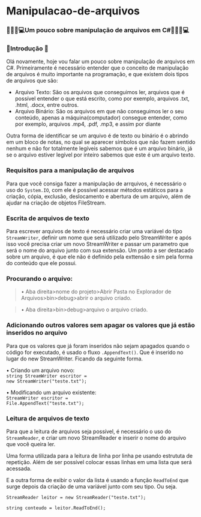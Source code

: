 # Manipulacao-de-arquivos
### 👨🏽‍💻💻Um pouco sobre manipulação de arquivos em C#👨🏽‍💻💻

### 📂Introdução 📖
Olá novamente, hoje vou falar um pouco sobre manipulação de arquivos em C#. Primeiramente é necessário entender que o conceito de manipulação de arquivos é muito importante na programação, e que existem dois tipos de arquivos que são:

<ul>
  <li>Arquivo Texto: São os arquivos que conseguimos ler, arquivos que é possível entender o que está escrito, como por exemplo, arquivos .txt, .html, .docx, entre outros.</li>
  <li>Arquivo Binário: São os arquivos em que não conseguimos ler o seu conteúdo, apenas a máquina(computador) consegue entender, como por exemplo, arquivos .mp4, .pdf, .mp3, e assim por diante</li>
</ul>

Outra forma de identificar se um arquivo é de texto ou binário é o abrindo em um bloco de notas, no qual se aparecer símbolos que não fazem sentido nenhum e não for totalmente legíveis sabemos que é um arquivo binário, já se o arquivo estiver legível por inteiro sabemos que este é um arquivo texto.

### Requisitos para a manipulação de arquivos

Para que você consiga fazer a manipulação de arrquivos, é necessário o uso do `System.IO`, com ele é possível acessar métodos estáticos para a criação, cópia, exclusão, deslocamento e abertura de um arquivo, além de ajudar na criação de objetos FileStream.

### Escrita de arquivos de texto
Para escrever arquivos de texto é necessário criar uma variável do tipo `StreamWriter`, definir um nome que será utilizado pelo StreamWriter e após isso você precisa criar um novo StreamWriter e passar um parametro que será o nome do arquivo junto com sua extensão. Um ponto a ser destacado sobre um arquivo, é que ele não é definido pela exttensão e sim pela forma do conteúdo que ele possui.

### Procurando o arquivo: 
>• Aba direita>nome do projeto>Abrir Pasta no Explorador de Arquivos>bin>debug>abrir o arquivo criado.

>• Aba direita>bin>debug>arquivo o arquivo criado.

### Adicionando outros valores sem apagar os valores que já estão inseridos no arquivo
Para que os valores que já foram inseridos não sejam apagados quando o código for executado, é usado o fluxo `.AppendText()`. Que é inserido no lugar do new StreamWriter. Ficando da seguinte forma.

• Criando um arquivo novo:<br>
<code>string StreamWriter escritor = new StreamWriter("teste.txt");</code>

• Modificando um arquivo existente:<br>
<code>StreamWriter escritor = File.AppendText("teste.txt");</code>

### Leitura de arquivos de texto

Para que a leitura de arquivos seja possível, é necessário o uso do `StreamReader`, e criar um novo StreamReader e inserir o nome do arquivo que você queira ler.

Uma forma utilizada para a leitura de linha por linha pe usando estrututa de repetição. Além de ser possível colocar essas linhas em uma lista que será acessada.

E a outra forma de exibir o valor da lista é usando a função `ReadToEnd` que surge depois da criação de uma variável junto com seu tipo. Ou seja.

<code>StreamReader leitor = new StreamReader("teste.txt");</code>

<code>string conteudo = leitor.ReadToEnd();</code>
